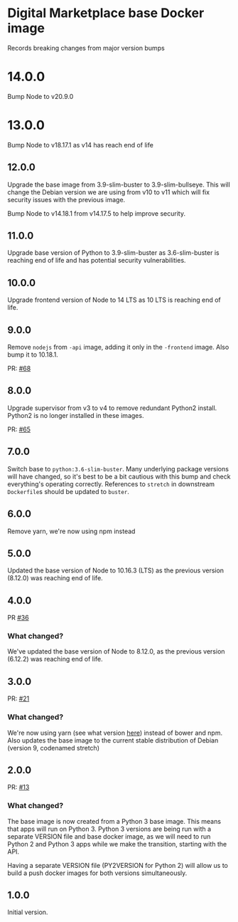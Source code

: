 # Digital Marketplace base Docker image

Records breaking changes from major version bumps

# 14.0.0
Bump Node to v20.9.0

# 13.0.0
Bump Node to v18.17.1 as v14 has reach end of life

## 12.0.0
Upgrade the base image from 3.9-slim-buster to 3.9-slim-bullseye.
This will change the Debian version we are using from v10 to v11 which will fix security issues with the previous image.

Bump Node to v14.18.1 from v14.17.5 to help improve security.

## 11.0.0
Upgrade base version of Python to 3.9-slim-buster as 3.6-slim-buster is reaching end of life and has potential security vulnerabilities.

## 10.0.0

Upgrade frontend version of Node to 14 LTS as 10 LTS is reaching end of life.

## 9.0.0

Remove `nodejs` from `-api` image, adding it only in the `-frontend` image. Also bump it to 10.18.1.

PR: [#68](https://github.com/alphagov/digitalmarketplace-docker-base/pull/68)

## 8.0.0

Upgrade supervisor from v3 to v4 to remove redundant Python2 install. Python2 is no longer installed in these images.

PR: [#65](https://github.com/alphagov/digitalmarketplace-docker-base/pull/65)

## 7.0.0

Switch base to `python:3.6-slim-buster`. Many underlying package versions will have changed, so it's best to be
a bit cautious with this bump and check everything's operating correctly. References to `stretch` in downstream
`Dockerfile`s should be updated to `buster`.

## 6.0.0

Remove yarn, we're now using npm instead

## 5.0.0

Updated the base version of Node to 10.16.3 (LTS) as the previous version (8.12.0) was reaching end of life.

## 4.0.0

PR [#36](https://github.com/alphagov/digitalmarketplace-docker-base/pull/36)

### What changed?

We've updated the base version of Node to 8.12.0, as the previous version (6.12.2) was reaching end of life.

## 3.0.0

PR: [#21](https://github.com/alphagov/digitalmarketplace-docker-base/pull/21)

### What changed?

We're now using yarn (see what version [here](https://github.com/alphagov/digitalmarketplace-docker-base/blob/master/base.docker#L6)) instead of bower and npm. Also updates the base image to the current stable distribution of Debian (version 9, codenamed stretch)

## 2.0.0

PR: [#13](https://github.com/alphagov/digitalmarketplace-docker-base/pull/13)

### What changed?

The base image is now created from a Python 3 base image. This means that apps will run on Python 3. Python 3 versions are being run with a separate VERSION file and base docker image, as we will need to run Python 2 and Python 3 apps while we make the transition, starting with the API.

Having a separate VERSION file (PY2VERSION for Python 2) will allow us to build a push docker images for both versions simultaneously.

## 1.0.0

Initial version.
